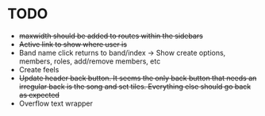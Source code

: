 # TODO

- ~~maxwidth should be added to routes within the sidebars~~
- ~~Active link to show where user is~~
- Band name click returns to band/index -> Show create options, members, roles, add/remove members, etc
- Create feels
- ~~Update header back button. It seems the only back button that needs an irregular back is the song and set tiles. Everything else should go back as expected~~
- Overflow text wrapper
